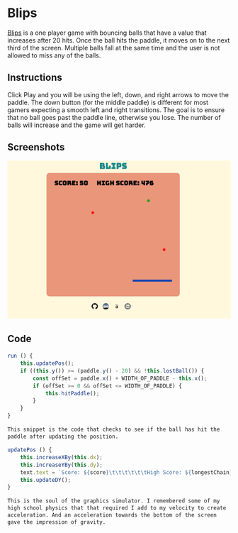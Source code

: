 # Blips
[Blips](http://joekatz.me/Blips) is a one player game with bouncing balls that have a value that increases after 20 hits. Once the ball hits the paddle, it moves on to the next third of the screen. Multiple balls fall at the same time and the user is not allowed to miss any of the balls.

## Instructions
Click Play and you will be using the left, down, and right arrows to move the paddle. The down button (for the middle paddle) is different for most gamers expecting a smooth left and right transitions. The goal is to ensure that no ball goes past the paddle line, otherwise you lose. The number of balls will increase and the game will get harder.

## Screenshots
![link](images/blips.png)

## Code
```javascript
run () {
	this.updatePos();
	if ((this.y()) >= (paddle.y() - 20) && !this.lostBall()) {
		const offSet = paddle.x() + WIDTH_OF_PADDLE - this.x();
		if (offSet >= 0 && offSet <= WIDTH_OF_PADDLE) {
			this.hitPaddle();
		}
	}
}
```
```
This snippet is the code that checks to see if the ball has hit the paddle after updating the position.
```

```javascript
updatePos () {
	this.increaseXBy(this.dx);
	this.increaseYBy(this.dy);
	text.text = `Score: ${score}\t\t\t\t\t\tHigh Score: ${longestChain}`;
	this.updateDY();
}
```
```
This is the soul of the graphics simulator. I remembered some of my high school physics that that required I add to my velocity to create acceleration. And an acceleration towards the bottom of the screen gave the impression of gravity.
```
